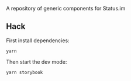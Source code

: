 A repository of generic components for Status.im

## Hack

First install dependencies:

`yarn` 

Then start the dev mode:

`yarn storybook`
